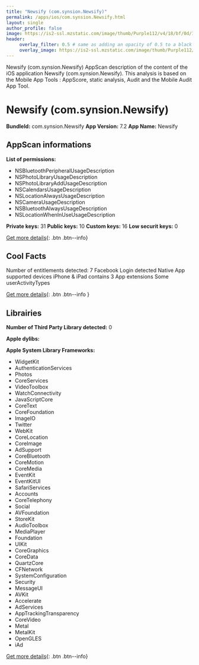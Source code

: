```yaml
---
title: "Newsify (com.synsion.Newsify)"
permalink: /apps/ios/com.synsion.Newsify.html
layout: single
author_profile: false
image: https://is2-ssl.mzstatic.com/image/thumb/Purple112/v4/18/bf/0d/18bf0df5-d271-a6fa-f36c-bc632307f4e0/AppIcon-1x_U007emarketing-0-7-0-85-220.png/512x512bb.jpg
header: 
     overlay_filter: 0.5 # same as adding an opacity of 0.5 to a black background
     overlay_image: https://is2-ssl.mzstatic.com/image/thumb/Purple112/v4/18/bf/0d/18bf0df5-d271-a6fa-f36c-bc632307f4e0/AppIcon-1x_U007emarketing-0-7-0-85-220.png/512x512bb.jpg
---
```

Newsify (com.synsion.Newsify) AppScan description of the content of the iOS application Newsify (com.synsion.Newsify). This analysis is based on the Mobile App Tools : AppScore, static analysis, Audit and the Mobile Audit App Tool.

# Newsify (com.synsion.Newsify)

**BundleId:** com.synsion.Newsify
**App Version:** 7.2
**App Name:** Newsify


## AppScan informations 

**List of permissions:** 
- NSBluetoothPeripheralUsageDescription
- NSPhotoLibraryUsageDescription
- NSPhotoLibraryAddUsageDescription
- NSCalendarsUsageDescription
- NSLocationAlwaysUsageDescription
- NSCameraUsageDescription
- NSBluetoothAlwaysUsageDescription
- NSLocationWhenInUseUsageDescription
  
  
**Private keys:** 31
**Public keys:** 10
**Custom keys:** 16
**Low securit keys:** 0
  
[Get more details](/pricing.html){: .btn .btn--info}

## Cool Facts

Number of entitlements detected: 7
Facebook Login detected
Native App
supported devices iPhone & iPad
contains 3 App extensions
Some userActivityTypes
  
[Get more details](/pricing.html){: .btn .btn--info }

## Librairies 
**Number of Third Party Library detected:** 0


**Apple dylibs:**


**Apple System Library Frameworks:**
- WidgetKit
- AuthenticationServices
- Photos
- CoreServices
- VideoToolbox
- WatchConnectivity
- JavaScriptCore
- CoreText
- CoreFoundation
- ImageIO
- Twitter
- WebKit
- CoreLocation
- CoreImage
- AdSupport
- CoreBluetooth
- CoreMotion
- CoreMedia
- EventKit
- EventKitUI
- SafariServices
- Accounts
- CoreTelephony
- Social
- AVFoundation
- StoreKit
- AudioToolbox
- MediaPlayer
- Foundation
- UIKit
- CoreGraphics
- CoreData
- QuartzCore
- CFNetwork
- SystemConfiguration
- Security
- MessageUI
- AVKit
- Accelerate
- AdServices
- AppTrackingTransparency
- CoreVideo
- Metal
- MetalKit
- OpenGLES
- iAd


  
[Get more details](/pricing.html){: .btn .btn--info}

